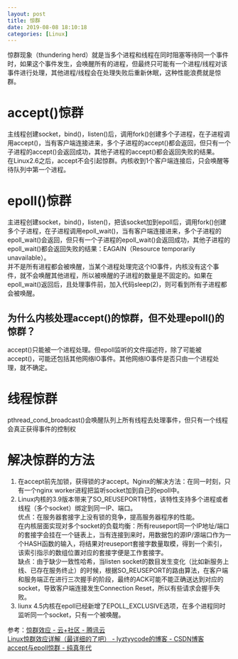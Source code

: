 ```yaml
---
layout: post
title: 惊群
date: 2019-08-08 18:10:18
categories: [Linux]
---
```

惊群现象（thundering herd）就是当多个进程和线程在同时阻塞等待同一个事件时，如果这个事件发生，会唤醒所有的进程，但最终只可能有一个进程/线程对该事件进行处理，其他进程/线程会在处理失败后重新休眠，这种性能浪费就是惊群。  
# accept()惊群
  主线程创建socket，bind()，listen()后，调用fork()创建多个子进程，在子进程调用accept()，当有客户端连接进来，多个子进程的accept()都会返回，但只有一个子进程的accept()会返回成功，其他子进程的accept()都会返回失败的结果。  
  在Linux2.6之后，accept不会引起惊群。内核收到1个客户端连接后，只会唤醒等待队列中第一个进程。
# epoll()惊群
  主进程创建socket，bind()，listen()，把该socket加到epoll后，调用fork()创建多个子进程，在子进程调用epoll_wait()，当有客户端连接进来，多个子进程的epoll_wait()会返回，但只有一个子进程的epoll_wait()会返回成功，其他子进程的epoll_wait()都会返回失败的结果：EAGAIN（Resource temporarily unavailable）。  
  并不是所有进程都会被唤醒，当某个进程处理完这个IO事件，内核没有这个事件，就不会唤醒其他进程，所以被唤醒的子进程的数量是不固定的。如果在epoll_wait()返回后，且处理事件前，加入代码sleep(2)，则可看到所有子进程都会被唤醒。  
## 为什么内核处理accept()的惊群，但不处理epoll()的惊群？  
  accept()只能被一个进程处理。但epoll监听的文件描述符，除了可能被accept()，可能还包括其他网络IO事件。其他网络IO事件是否只由一个进程处理，就不确定。
# 线程惊群
  pthread_cond_broadcast()会唤醒队列上所有线程去处理事件，但只有一个线程会真正获得事件的控制权
# 解决惊群的方法
1. 在accept前先加锁，获得锁的才accept。Nginx的解决方法：在同一时刻，只有一个nginx worker进程把监听socket加到自己的epoll中。  
2. Linux内核的3.9版本带来了SO_REUSEPORT特性，该特性支持多个进程或者线程（多个socket）绑定到同一IP、端口。  
    优点：在服务器套接字上没有锁的竞争，提高服务器程序的性能。  
        在内核层面实现对多个socket的负载均衡：所有reuseport同一个IP地址/端口的套接字会挂在一个链表上，当有连接到来时，用数据包的源IP/源端口作为一个HASH函数的输入，将结果对reuseport套接字数量取模，得到一个索引，该索引指示的数组位置对应的套接字便是工作套接字。  
    缺点：由于缺少一致性哈希，当listen socket的数目发生变化（比如新服务上线、已存在服务终止）的时候，根据SO_REUSEPORT的路由算法，在客户端和服务端正在进行三次握手的阶段，最终的ACK可能不能正确送达到对应的socket，导致客户端连接发生Connection Reset，所以有些请求会握手失败。  
3. liunx 4.5内核在epoll已经新增了EPOLL_EXCLUSIVE选项，在多个进程同时监听同一个socket，只有一个被唤醒。

参考：[惊群效应 - 云+社区 - 腾讯云](https://cloud.tencent.com/developer/article/1340628)  
[Linux惊群效应详解（最详细的了吧） - lyztyycode的博客 - CSDN博客](https://blog.csdn.net/lyztyycode/article/details/78648798)  
[accept与epoll惊群 - 纯真年代](https://pureage.info/2015/12/22/thundering-herd.html)